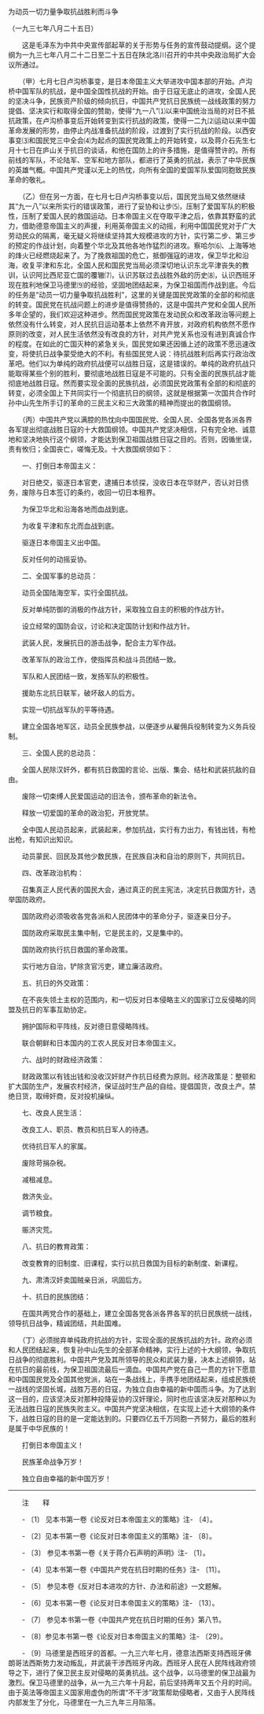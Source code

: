 为动员一切力量争取抗战胜利而斗争

（一九三七年八月二十五日）



　　这是毛泽东为中共中央宣传部起草的关于形势与任务的宣传鼓动提纲。这个提纲为一九三七年八月二十二日至二十五日在陕北洛川召开的中共中央政治局扩大会议所通过。 



　　（甲）七月七日卢沟桥事变，是日本帝国主义大举进攻中国本部的开始。卢沟桥中国军队的抗战，是中国全国性抗战的开始。由于日寇无底止的进攻，全国人民的坚决斗争，民族资产阶级的倾向抗日，中国共产党抗日民族统一战线政策的努力提倡、坚决实行和取得全国的赞助，使得“九一八”⑴以来中国统治当局的对日不抵抗政策，在卢沟桥事变后开始转变到实行抗战的政策，使得一二九⑵运动以来中国革命发展的形势，由停止内战准备抗战的阶段，过渡到了实行抗战的阶段。以西安事变⑶和国民党三中全会⑷为起点的国民党政策上的开始转变，以及蒋介石先生七月十七日在庐山关于抗日的谈话，和他在国防上的许多措施，是值得赞许的。所有前线的军队，不论陆军、空军和地方部队，都进行了英勇的抗战，表示了中华民族的英雄气概。中国共产党谨以无上的热忱，向所有全国的爱国军队爱国同胞致民族革命的敬礼。 

　　（乙）但在另一方面，在七月七日卢沟桥事变以后，国民党当局又依然继续其“九一八”以来所实行的错误政策，进行了妥协和让步⑸，压制了爱国军队的积极性，压制了爱国人民的救国运动。日本帝国主义在夺取平津之后，依靠其野蛮的武力，借助德意帝国主义的声援，利用英帝国主义的动摇，利用中国国民党对于广大劳动民众的隔离，毫无疑义将继续坚持其大规模进攻的方针，实行第二步、第三步的预定的作战计划，向着整个华北及其他各地作猛烈的进攻。察哈尔⑹、上海等地的烽火已经燃烧起来了。为了挽救祖国的危亡，抵御强寇的进攻，保卫华北和沿海，收复平津和东北，全国人民和国民党当局必须深切地认识东北平津丧失的教训，认识阿比西尼亚亡国的覆辙⑺，认识苏联过去战胜外敌的历史⑻，认识西班牙现在胜利地保卫马德里⑼的经验，坚固地团结起来，为保卫祖国而作战到底。今后的任务是“动员一切力量争取抗战胜利”，这里的关键是国民党政策的全部的和彻底的转变。国民党在抗战问题上的进步是值得赞扬的，这是中国共产党和全国人民所多年企望的，我们欢迎这种进步。然而国民党政策在发动民众和改革政治等问题上依然没有什么转变，对人民抗日运动基本上依然不肯开放，对政府机构依然不愿作原则的改变，对人民生活依然没有改良的方针，对共产党关系也没有进到真诚合作的程度。在如此的亡国灭种的紧急关头，国民党如果还因循上述的政策不愿迅速改变，将使抗日战争蒙受绝大的不利。有些国民党人说：待抗战胜利后再实行政治改革吧。他们以为单纯的政府抗战便可以战胜日寇，这是错误的。单纯的政府抗战只能取得某些个别的胜利，要彻底地战胜日寇是不可能的。只有全面的民族抗战才能彻底地战胜日寇。然而要实现全面的民族抗战，必须国民党政策有全部的和彻底的转变，必须全国上下共同实行一个彻底抗日的纲领，这就是根据第一次国共合作时孙中山先生所手订的革命的三民主义和三大政策的精神而提出的救国纲领。 

　　（丙）中国共产党以满腔的热忱向中国国民党、全国人民、全国各党各派各界各军提出彻底战胜日寇的十大救国纲领。中国共产党坚决相信，只有完全地、诚意地和坚决地执行这个纲领，才能达到保卫祖国战胜日寇之目的。否则，因循坐误，责有攸归；全国丧亡，嗟悔无及。十大救国纲领如下： 

　　一、打倒日本帝国主义： 

　　对日绝交，驱逐日本官吏，逮捕日本侦探，没收日本在华财产，否认对日债务，废除与日本签订的条约，收回一切日本租界。 

　　为保卫华北和沿海各地而血战到底。 

　　为收复平津和东北而血战到底。 

　　驱逐日本帝国主义出中国。 

　　反对任何的动摇妥协。 

　　二、全国军事的总动员： 

　　动员全国陆海空军，实行全国抗战。 

　　反对单纯防御的消极的作战方针，采取独立自主的积极的作战方针。 

　　设立经常的国防会议，讨论和决定国防计划和作战方针。 

　　武装人民，发展抗日的游击战争，配合主力军作战。 

　　改革军队的政治工作，使指挥员和战斗员团结一致。 

　　军队和人民团结一致，发扬军队的积极性。 

　　援助东北抗日联军，破坏敌人的后方。 

　　实现一切抗战军队的平等待遇。 

　　建立全国各地军区，动员全民族参战，以便逐步从雇佣兵役制转变为义务兵役制。 

　　三、全国人民的总动员： 

　　全国人民除汉奸外，都有抗日救国的言论、出版、集会、结社和武装抗敌的自由。 

　　废除一切束缚人民爱国运动的旧法令，颁布革命的新法令。 

　　释放一切爱国的革命的政治犯，开放党禁。 

　　全中国人民动员起来，武装起来，参加抗战，实行有力出力，有钱出钱，有枪出枪，有知识出知识。 

　　动员蒙民、回民及其他少数民族，在民族自决和自治的原则下，共同抗日。 

　　四、改革政治机构： 

　　召集真正人民代表的国民大会，通过真正的民主宪法，决定抗日救国方针，选举国防政府。 

　　国防政府必须吸收各党各派和人民团体中的革命分子，驱逐亲日分子。 

　　国防政府采取民主集中制，它是民主的，又是集中的。 

　　国防政府执行抗日救国的革命政策。 

　　实行地方自治，铲除贪官污吏，建立廉洁政府。 

　　五、抗日的外交政策： 

　　在不丧失领土主权的范围内，和一切反对日本侵略主义的国家订立反侵略的同盟及抗日的军事互助协定。 

　　拥护国际和平阵线，反对德日意侵略阵线。 

　　联合朝鲜和日本国内的工农人民反对日本帝国主义。 

　　六、战时的财政经济政策： 

　　财政政策以有钱出钱和没收汉奸财产作抗日经费为原则。经济政策是：整顿和扩大国防生产，发展农村经济，保证战时生产品的自给。提倡国货，改良土产。禁绝日货，取缔奸商，反对投机操纵。 

　　七、改良人民生活： 

　　改良工人、职员、教员和抗日军人的待遇。 

　　优待抗日军人的家属。 

　　废除苛捐杂税。 

　　减租减息。 

　　救济失业。 

　　调节粮食。 

　　赈济灾荒。 

　　八、抗日的教育政策： 

　　改变教育的旧制度、旧课程，实行以抗日救国为目标的新制度、新课程。 

　　九、肃清汉奸卖国贼亲日派，巩固后方。 

　　十、抗日的民族团结： 

　　在国共两党合作的基础上，建立全国各党各派各界各军的抗日民族统一战线，领导抗日战争，精诚团结，共赴国难。 

　　（丁）必须抛弃单纯政府抗战的方针，实现全面的民族抗战的方针。政府必须和人民团结起来，恢复孙中山先生的全部革命精神，实行上述的十大纲领，争取抗日战争的彻底胜利。中国共产党及其所领导的民众和武装力量，决本上述纲领，站在抗日的最前线，为保卫祖国流最后一滴血。中国共产党在自己一贯的方针下愿意和中国国民党及全国其他党派，站在一条战线上，手携手地团结起来，组成民族统一战线的坚固长城，战胜万恶的日寇，为独立自由幸福的新中国而斗争。为了达到这一目的，应该坚决反对那种投降妥协的汉奸理论，同时也应该坚决反对那种以为无法战胜日寇的民族失败主义。中国共产党坚决相信，在实现上述十大纲领的条件下，战胜日寇的目的是一定能达到的。只要四亿五千万同胞一齐努力，最后的胜利是属于中华民族的！ 

　　打倒日本帝国主义！ 

　　民族革命战争万岁！ 

　　独立自由幸福的新中国万岁！ 





------------------

　　注　　释 

　　- 〔1〕 见本书第一卷《论反对日本帝国主义的策略》注- 〔4〕。 

　　- 〔2〕见本书第一卷《论反对日本帝国主义的策略》注- 〔8〕。 

　　- 〔3〕 参见本书第一卷《关于蒋介石声明的声明》注- 〔1〕。 

　　- 〔4〕见本书第一卷《中国共产党在抗日时期的任务》注- 〔11〕。 

　　- 〔5〕 参见本卷《反对日本进攻的方针、办法和前途》一文题解。 

　　- 〔6〕见本书第一卷《论反对日本帝国主义的策略》注- 〔13〕。 

　　- 〔7〕 参见本书第一卷《中国共产党在抗日时期的任务》第八节。 

　　- 〔8〕参见本书第一卷《论反对日本帝国主义的策略》注- 〔29〕。 

　　- 〔9〕马德里是西班牙的首都。一九三六年七月，德意法西斯支持西班牙佛朗哥法西斯势力发动叛乱，并武装干涉西班牙内政。西班牙人民在人民阵线政府领导之下，进行了保卫民主反对侵略的英勇抗战。这个战争，以马德里的保卫战最为激烈。保卫马德里的战争，从一九三六年十月起，前后坚持两年又五个月的时间。由于英法等帝国主义国家用虚伪的所谓“不干涉”政策帮助侵略者，又由于人民阵线内部发生了分化，马德里在一九三九年三月陷落。 

